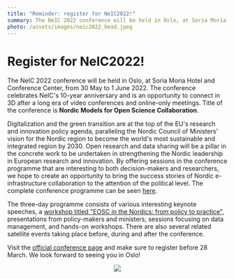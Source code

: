 ```yaml
---
title: "Reminder: register for NeIC2022!"
summary: The NeIC 2022 conference will be held in Oslo, at Soria Moria Hotel and Conference Center, from 30 May to 1 June 2022. The conference title is Nordic Models for Open Science Collaboration. Registration closes on 28 March.
photo: /assets/images/neic2022_head.jpeg
---
```


Register for NeIC2022!
===========================

The NeIC 2022 conference will be held in Oslo, at Soria Moria Hotel and Conference Center, from 30 May to 1 June 2022. The conference celebrates NeIC's 10-year anniversary and is an opportunity to connect in 3D after a long era of video conferences and online-only meetings. Title of the conference is **Nordic Models for Open Science Collaboration**.

Digitalization and the green transition are at the top of the EU's research and innovation policy agenda, paralleling the Nordic Council of Ministers' vision for the Nordic region to become the world's most sustainable and integrated region by 2030. Open research and data sharing will be a pillar in the concrete work to be undertaken in strengthening the Nordic leadership in European research and innovation. By offering sessions in the conference programme that are interesting to both decision-makers and researchers, we hope to create an opportunity to bring the success stories of Nordic e-infrastructure collaboration to the attention of the political level. The complete conference programme can be seen [here](https://indico.neic.no/event/204/timetable/#20220530).

The three-day programme consists of various interesting keynote speeches, a [workshop titled "EOSC in the Nordics: from policy to practice"](https://www.eosc-nordic.eu/events/workshop-eosc-in-the-nordics-from-policy-to-practice/), presentations from policy-makers and ministers, sessions focusing on data management, and hands-on workshops. There are also several related satellite events taking place before, during and after the conference.

Visit the [official conference page](https://indico.neic.no/event/204/) and make sure to register before 28 March. We look forward to seeing you in Oslo!

<p align="center">
<img class="normal" src="{% include baseurl %}/assets/images/news/neic2022.png">
</p>